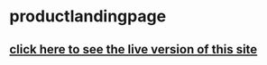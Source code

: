 # productlandingpage
## [click here to see the live version of this site](https://melanietr98.github.io/productlandingpage/)
